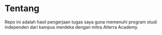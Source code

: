 # Tentang
Repo ini adalah hasil pengerjaan tugas saya guna memenuhi program studi independen dari kampus merdeka dengan mitra Alterra Academy.